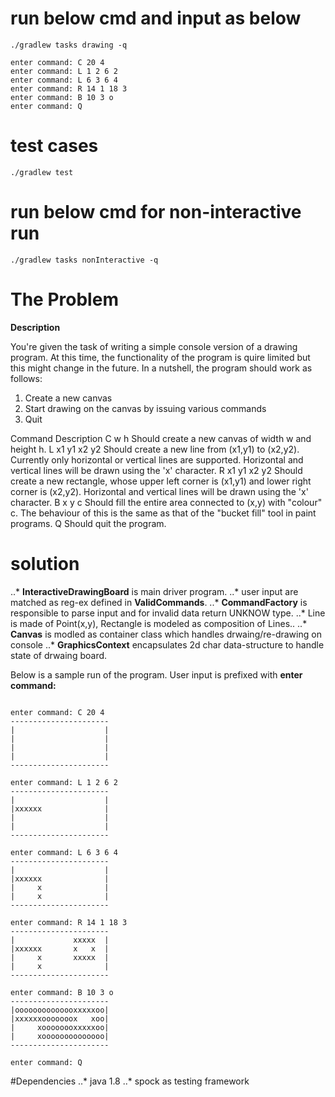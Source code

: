 # run below cmd and input as below
```
./gradlew tasks drawing -q

enter command: C 20 4
enter command: L 1 2 6 2
enter command: L 6 3 6 4
enter command: R 14 1 18 3
enter command: B 10 3 o
enter command: Q
```
# test cases 
```
./gradlew test

```

# run below cmd for non-interactive run
```
./gradlew tasks nonInteractive -q

```



# The Problem 

__Description__

You're given the task of writing a simple console version of a drawing program. 
At this time, the functionality of the program is quire limited but this might change in the future. 
In a nutshell, the program should work as follows:
 1. Create a new canvas
 2. Start drawing on the canvas by issuing various commands
 3. Quit


Command 		Description
C w h           Should create a new canvas of width w and height h.
L x1 y1 x2 y2   Should create a new line from (x1,y1) to (x2,y2). Currently only
                horizontal or vertical lines are supported. Horizontal and vertical lines
                will be drawn using the 'x' character.
R x1 y1 x2 y2   Should create a new rectangle, whose upper left corner is (x1,y1) and
                lower right corner is (x2,y2). Horizontal and vertical lines will be drawn
                using the 'x' character.
B x y c         Should fill the entire area connected to (x,y) with "colour" c. The
                behaviour of this is the same as that of the "bucket fill" tool in paint
                programs.
Q               Should quit the program.

# solution
..* **InteractiveDrawingBoard** is main driver program.
..* user input are matched as reg-ex defined in **ValidCommands**.
..* **CommandFactory** is responsible to parse input and for invalid data return UNKNOW type.
..* Line is made of Point(x,y), Rectangle is modeled as composition of Lines..
..* **Canvas** is modled as container class which handles drwaing/re-drawing on console
..* **GraphicsContext** encapsulates 2d char data-structure to handle state of drwaing board.


Below is a sample run of the program. User input is prefixed with **enter command:**
```

enter command: C 20 4
----------------------
|                    |
|                    |
|                    |
|                    |
----------------------

enter command: L 1 2 6 2
----------------------
|                    |
|xxxxxx              |
|                    |
|                    |
----------------------

enter command: L 6 3 6 4
----------------------
|                    |
|xxxxxx              |
|     x              |
|     x              |
----------------------

enter command: R 14 1 18 3
----------------------
|             xxxxx  |
|xxxxxx       x   x  |
|     x       xxxxx  |
|     x              |
----------------------

enter command: B 10 3 o
----------------------
|oooooooooooooxxxxxoo|
|xxxxxxooooooox   xoo|
|     xoooooooxxxxxoo|
|     xoooooooooooooo|
----------------------

enter command: Q
```
#Dependencies
..* java 1.8
..* spock as testing framework

